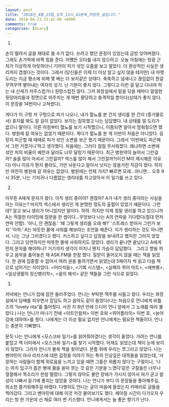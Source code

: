 ```yaml
---
layout: post
title: "2018년_4월_23일_오후_11시_41분에_저장한_글입니다."
date: 2018-04-23 23:41:00 +0900
comments: true 
categories: [diary] 
---
```

1.
손이 떨려서 글을 제대로 쓸 수가 없다. 쓰려고 했던 문장이 있었는데 금방 잊어버렸다. 그래도 손가락에 바짝 힘을 준다. 어쨌든 오타를 내지 않으려고. 오늘 아침에는 방광 근처가 이상하게 아릿하더니 기어이 피가 섞인 오줌을 보고 말았다. 더 환상적인 사실은 생리까지 겹쳤다는 것이다. 그래서 (당신들은 이제 더 이상 알고 싶지 않을 테지만) 내 아랫도리는 지금 평소에 비해 몇 배는 더 보지같은 상태다. 축축하고 냄새나고 끊임없이 뭔갈 꾸역꾸역 뱉어내는 여자의 성기. 난 기분이 좋지 않다. 그렇다고 이런 걸 달고 다녀야 하는 내 신세가 저주스럽거나 원망스럽진 않다. 그저 화장실에서 밑을 닦을 때마다 얼얼한 핏덩어리들과 정면으로 마주치는 게 매번 황당하고 충격적일 뿐이다(상태가 좋지 않다. 이 문장을 14번이나 고쳐썼다).

게다가 이 구멍 저 구멍으로 피가 나오니, 내가 혈뇨를 본 건지 생리를 한 건지 (증거물로서) 휴지를 봐도 알 길이 없었다. 보지는 침묵했고 나는 답답했다. 내 상태를 알 도리가 없으니 말이다. 이른 아침부터 혈뇨를 보기 시작했으니, 이쯤되면 알아서 멈춰줬으면 했다. 병원에 갈 여유는 없었기 때문이다. 게다가 혈뇨를 본 게 이번이 처음은 아니었다. 굉장히 피곤할 때 때때로 피가 섞인 소변을 보곤 했기 때문이다. 그래서 ‘이번에도 피곤해서 그런 거겠거니’하고 생각했다. 처음에는. 그러다 점점 무서워졌다. 왜냐하면 소변에 섞인 피의 비율이 예전과 달라도 너무 달랐기 때문이다. 최근 병원약이 늘어서 그런걸까? 술을 많이 마셔서 그런걸까? 섹스를 많이 해서 그런걸까?(이건 M이 제시해준 이유다) 아니 이유가 뭔지 몰라도, 가만 놔둔다고 알아서 낫지는 않을거란 직감이 왔다. 하지만 여전히 병원에 갈 여유는 없었다. 병원에는 언제 가지? 빠르면 모레...아니면...
오후 9시 35분, 나는 기저귀나 다름없는 생리대를 차고앉아서 이 일기를 쓰고 있다. 



2.
아무튼 A에게 문자가 왔다. 아직 생리 중이야? 괜찮아? A가 내가 생리 중이라는 사실을 아는 이유는? 마지막 섹스에서 생리인 게 분명한 정도의 출혈이 있었기 때문이다. 그런데? 알고 보니 생리가 아니었지만 말이다. 하하. 하지만 이제 정말 생리를 하고 있으니까 A는 적절한 타이밍에 질문을 한 셈이다...무엇보다 나는 A의 연락을 기다렸다(절대 먼저 연락 안함). ‘아니, 안 괜찮음.’ ‘왜 그렇게 생리를 오래 해?’ ‘스트레스 받아서 그런가 보지’ ‘아하.’ A는 따듯한 물에 샤워를 해보라는 조언을 해준다. 지가 생리하는 것도 아니면서. 나는 그냥 그러겠다고 했다. 키스하고 싶다고 답장을 보내려고 했지만 그러지 않았다. 그리고 당연하지만 따뜻한 물에 샤워하지도 않았다. 생리가 끝나면 끝났다고 A에게 먼저 문자를 해야하나? 거기까지 생각이 미치니 왠지 가슴이 답답했다.
 
그리고 향을 피우고 음악을 틀어놓은 채 ASK.FM을 한참 했다. 질문이 들어오지 않을 때는 책을 읽었다. 한 권에 집중할 수 없어서 여러 권을 돌려가면서 읽었는데 5페이지 씩 읽고 다음 책으로 넘어가는 식이었다. <어리석음>, <기록 시스템>, <실패의 퀴어 아트>, <애쁘롱>, <일상생활의 정신병리학>, <꿈의 해석> 같은 책들을 그런 식으로 읽었다. 



3.
저녁에는 언니가 집에 잠깐 들러주었다. 언니는 부탁한 맥주를 사들고 왔다. 우리는 화장실에서 담배를 피우면서 잡담도 하고 음악도 같이 들었다(나는 처음으로 언니에게 비틀즈의 “lovely rita”를 틀어줬다. 사귄 지 8년 만에 드디어 언니 앞에서 그 노래를 따라 불렀다.) 나는 언니가 떠나기 전에 <아트인컬처> 이번 호와 <퀴어플라이> 이번 호, <늙어감에 대하여>를 줬다. 나에게는 더 이상 필요 없지만 언니에게는 필요한 책들이다. 언니는 충분히 기뻐했다. 

문득 나는 언니에게 <모스크바 일기>를 읽어줘야겠다는 생각이 들었다. 가려는 언니를 붙잡고 책 더미에서 <모스크바 일기>를 찾기 시작했다. 어제도 읽었는데 책이 눈에 보이지 않았다. 그러자 언니가 불쑥 책을 찾아냈다. 문틈 위에 우리는 쪼그리고 앉았다. 나는 벤야민이 아샤 라치스에 대한 감정을 이야기 하는 특히 인상깊은 대목들을 읽었는데, ‘사랑하는 사람들이 함께 외로움을 느끼고 있을 때면 그들은 외롭지 않다’는 구절이나, ‘나는 마치 입구가 좁은 병에 물을 쏟아 붓는 것 같은 기분을 느꼈다’같은 구절들은 너무나 절절해서 목소리가 한참 떨렸다. 그렇지 않아도 불안 장애가 가시지 않아서 혀가 굳고 발성이 나빠서 듣기에 좋지는 않았을 것이다. 나는 언니가 부디 이 문장들을 좋아해주길, 최소한 즐거워해주길 바랬다. 다행히도 언니는 글이 마음에 들었는지 카메라로 글들을 찍어갔다. 그리고 벤야민에 대해 이것 저것 물어보기도 했다. 헤어질 시간이 다가오자 우리는 방 한 가운데 선 채로 여러 번 키스했다. 언니에게서는 늘 좋은 향기가 난다. 
   


